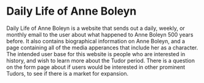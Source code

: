 # Daily Life of Anne Boleyn
Daily Life of Anne Boleyn is a website that sends out a daily, weekly, or monthly email to the user about what happened to Anne Boleyn 500 years before. It also contains biographical information on Anne Boleyn, and a page containing all of the media apperances that include her as a character. 
The intended user base for this website is people who are interested in history, and wish to learn more about the Tudor period. There is a question on the form page about if users would be interested in other prominent Tudors, to see if there is a market for expansion.